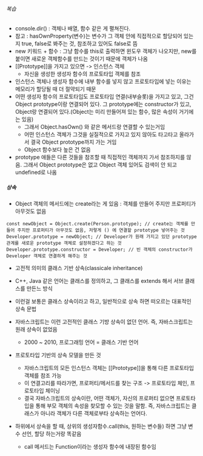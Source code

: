 ###### 복습

- console.dir() : 객체나 배열, 함수 같은 게 펼쳐진다.
- 참고 : hasOwnProperty(변수)는 변수가 그 객체 안에 직접적으로 할당되어 있는지 true, false로 봐주는 것, 참조하고 있어도 false로 뜸
- new 키워드 + 함수 : 그냥 함수를 this로 출력하면 윈도우 객체가 나오지만, new를 붙이면 새로운 객체함수를 만드는 것이기 때문에 객체가 나옴
- [[Prototype]]을 가지고 있으면 -> 인스턴스 객체
  - 자신을 생성한 생성자 함수의 프로토타입 객체를 참조
- 인스턴스 객체나 생성자 함수에 내부 함수를 넣지 않고 프로토타입에 넣는 이유는 메모리가 할당될 때 더 절약되기 때문
- 어떤 생성자 함수의 프로토타입도 프로토타입 연결(내부슬롯)을 가지고 있고, 그건 Object prototype이랑 연결되어 있다. 그 prototype에는 constructor가 있고, Object랑 연결되어 있다.(Object는 미리 만들어져 있는 함수, 많은 속성이 거기에는 있음)
  - 그래서 Object.hasOwn() 와 같은 메서드랑 연결할 수 있는거임
  - 어떤 인스턴스 객체가 그것을 실질적으로 가지고 있지 않아도 타고타고 올라가서 결국 Object prototype까지 가는 거임
  - Object 함수보다 높은 건 없음
- prototype 애들은 다른 것들을 참조할 때 직접적인 객체까지 가서 참조하지를 않음. 그래서 Object prototype은 없고 Object 객체 있어도 검색이 안 되고 undefined로 나옴

##### 상속

- Object 객체의 메서드에는 create라는 게 있음 : 객체를 만들어 주지만 프로퍼티가 아무것도 없음

```
const newObject = Object.create(Person.prototype); // create는 객체를 만들어 주지만 프로퍼티가 아무것도 없음, 저렇게 () 에 연결할 prototype 넣어주는 것
Developer.prototype = newObject; // Developer가 원래 가지고 있던 prototype 관계를 새로운 prototype 객체로 설정하겠다고 하는 것
Developer.prototype.constructor = Developer; // 빈 객체의 constructor가 Developer 객체로 연결하게 해주는 것
```

- 고전적 의미의 클래스 기반 상속(classicale inheritance)
- C++, Java 같은 언어는 클래스를 정의하고, 그 클래스를 extends 해서 서브 클래스를 만든느 방식
- 이런걸 보통은 클래스 상속이라고 하고, 일반적으로 상속 하면 떠오르는 대표적인 상속 문법
- 자바스크립트는 이런 고전적인 클래스 기방 상속이 없던 언어. 즉, 자바스크립트는 원래 상속이 없었음

  - 2000 ~ 2010, 프로그래밍 언어 = 클래스 기반 언어

- 프로토타입 기반의 상속 모델을 만든 것
  - 자바스크립트의 모든 인스턴스 객체는 [[Prototype]]을 통해 다른 프로토타입 객체를 참조 가능
  - 이 연결고리를 따라가면, 프로퍼티/메서드를 찾는 구조 -> 프로토타입 체인, 프로토타입 체이닝
  - 결국 자바스크립트의 상속이란, 어떤 객체가, 자신의 프로퍼티 없으면 프로토타입을 통해 부모 객체의 속성을 찾모할 수 있는 것을 말함. 즉, 자바스크립트는 클래스가 아니라 객체가 다른 객체로부타 상속하는 언어다.
- 하위에서 상속을 할 때, 상위의 생성자함수.call(this, 원하는 변수들) 하면 그냥 변수 선언, 할당 하는거랑 똑같음
  - call 메서드는 Function이라는 생성자 함수에 내장된 함수임
